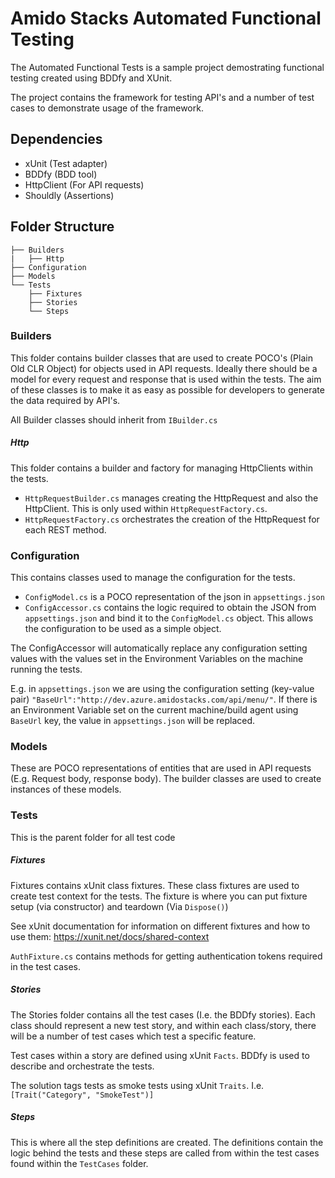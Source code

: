 # Amido Stacks Automated Functional Testing

The Automated Functional Tests is a sample project demostrating functional testing created using BDDfy and XUnit.

The project contains the framework for testing API's and a number of test cases to demonstrate usage of the framework.

## Dependencies
- xUnit (Test adapter)
- BDDfy (BDD tool)
- HttpClient (For API requests)
- Shouldly (Assertions)


## Folder Structure

```
├── Builders
|   ├── Http
├── Configuration
├── Models
└── Tests
    ├── Fixtures
    ├── Stories
    └── Steps
```

### Builders

This folder contains builder classes that are used to create POCO's (Plain Old CLR Object) for objects used in API requests. Ideally there should be a model for every
request and response that is used within the tests.
The aim of these classes is to make it as easy as possible for developers to generate the data required by API's.

All Builder classes should inherit from `IBuilder.cs`

##### Http

This folder contains a builder and factory for managing HttpClients within the tests.

- `HttpRequestBuilder.cs` manages creating the HttpRequest and also the HttpClient. This is only used within `HttpRequestFactory.cs`.
- `HttpRequestFactory.cs` orchestrates the creation of the HttpRequest for each REST method.

### Configuration

This contains classes used to manage the configuration for the tests. 

- `ConfigModel.cs` is a POCO representation of the json in `appsettings.json`
- `ConfigAccessor.cs` contains the logic required to obtain the JSON from `appsettings.json` and bind it to the `ConfigModel.cs` object. This allows the configuration to be used as a simple object.

The ConfigAccessor will automatically replace any configuration setting values with the values set in the Environment Variables on the machine running the tests. 

E.g. in `appsettings.json` we are using the configuration setting (key-value pair) `"BaseUrl":"http://dev.azure.amidostacks.com/api/menu/"`. If there is an Environment Variable set on the current machine/build agent using `BaseUrl` key, the value in `appsettings.json` will be replaced.

### Models

These are POCO representations of entities that are used in API requests (E.g. Request body, response body). The builder classes are used to create instances of these models.

### Tests

This is the parent folder for all test code

##### Fixtures

Fixtures contains xUnit class fixtures. These class fixtures are used to create test context for the tests. The fixture is where you can put fixture setup (via constructor) and teardown (Via `Dispose()`)

See xUnit documentation for information on different fixtures and how to use them: https://xunit.net/docs/shared-context

`AuthFixture.cs` contains methods for getting authentication tokens required in the test cases.

##### Stories

The Stories folder contains all the test cases (I.e. the BDDfy stories). Each class should represent a new test story, and within each class/story, there will be a number of test cases which test a specific feature.

Test cases within a story are defined using xUnit `Facts`. BDDfy is used to describe and orchestrate the tests. 

The solution tags tests as smoke tests using xUnit `Traits`. I.e. `[Trait("Category", "SmokeTest")]`


##### Steps

This is where all the step definitions are created. The definitions contain the logic behind the tests and these steps are called from within the test cases found within the `TestCases` folder.